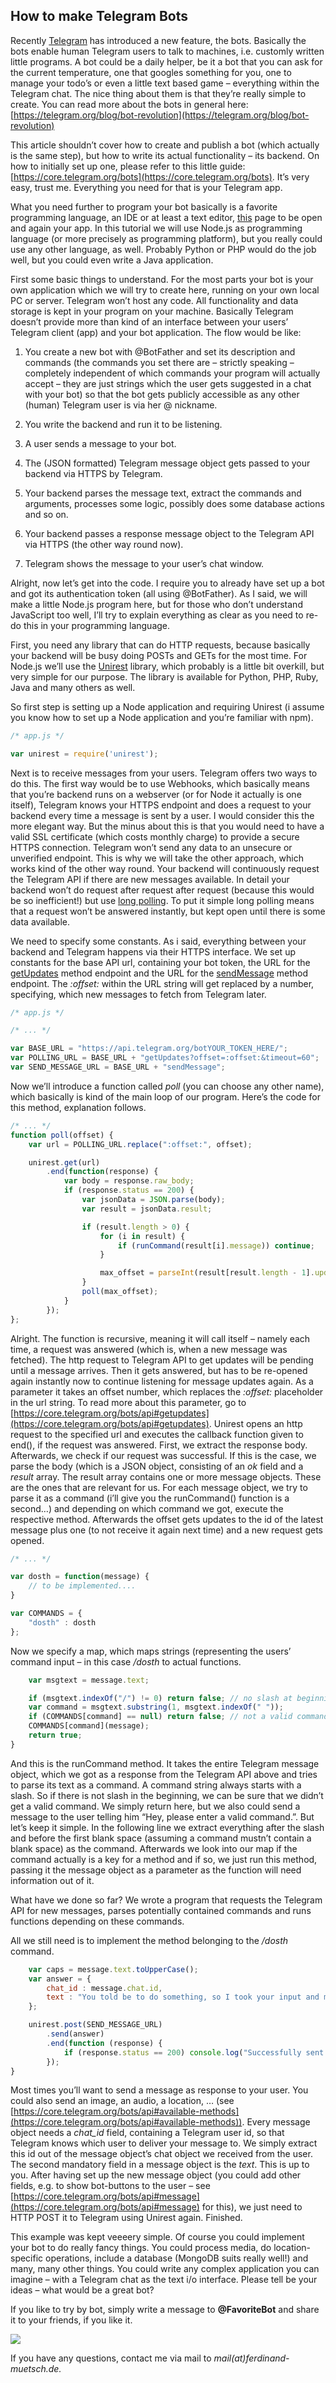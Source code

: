 ## How to make Telegram Bots

Recently [Telegram](http://telegram.org "Telegram") has introduced a new feature, the bots. Basically the bots enable human Telegram users to talk to machines, i.e. customly written little programs. A bot could be a daily helper, be it a bot that you can ask for the current temperature, one that googles something for you, one to manage your todo’s or even a little text based game – everything within the Telegram chat. The nice thing about them is that they’re really simple to create. You can read more about the bots in general here: [https://telegram.org/blog/bot-revolution](https://telegram.org/blog/bot-revolution)

This article shouldn’t cover how to create and publish a bot (which actually is the same step), but how to write its actual functionality – its backend. On how to initially set up one, please refer to this little guide: [https://core.telegram.org/bots](https://core.telegram.org/bots). It’s very easy, trust me. Everything you need for that is your Telegram app.

What you need further to program your bot basically is a favorite programming language, an IDE or at least a text editor, [this](https://core.telegram.org/bots/api "this") page to be open and again your app. In this tutorial we will use Node.js as programming language (or more precisely as programming platform), but you really could use any other language, as well. Probably Python or PHP would do the job well, but you could even write a Java application.

First some basic things to understand. For the most parts your bot is your own application which we will try to create here, running on your own local PC or server. Telegram won’t host any code. All functionality and data storage is kept in your program on your machine. Basically Telegram doesn’t provide more than kind of an interface between your users’ Telegram client (app) and your bot application. The flow would be like:

1.  You create a new bot with @BotFather and set its description and commands (the commands you set there are – strictly speaking – completely independent of which commands your program will actually accept – they are just strings which the user gets suggested in a chat with your bot) so that the bot gets publicly accessible as any other (human) Telegram user is via her @ nickname.

2.  You write the backend and run it to be listening.

3.  A user sends a message to your bot.

4.  The (JSON formatted) Telegram message object gets passed to your backend via HTTPS by Telegram.

5.  Your backend parses the message text, extract the commands and arguments, processes some logic, possibly does some database actions and so on.

6.  Your backend passes a response message object to the Telegram API via HTTPS (the other way round now).

7.  Telegram shows the message to your user’s chat window.

Alright, now let’s get into the code. I require you to already have set up a bot and got its authentication token (all using @BotFather). As I said, we will make a little Node.js program here, but for those who don’t understand JavaScript too well, I’ll try to explain everything as clear as you need to re-do this in your programming language.

First, you need any library that can do HTTP requests, because basically your backend will be busy doing POSTs and GETs for the most time. For Node.js we’ll use the [Unirest](http://unirest.io/nodejs.html "Unirest") library, which probably is a little bit overkill, but very simple for our purpose. The library is available for Python, PHP, Ruby, Java and many others as well.

So first step is setting up a Node application and requiring Unirest (i assume you know how to set up a Node application and you’re familiar with npm).

```javascript
/* app.js */

var unirest = require('unirest');
```

Next is to receive messages from your users. Telegram offers two ways to do this. The first way would be to use Webhooks, which basically means that you’re backend runs on a webserver (or for Node it actually is one itself), Telegram knows your HTTPS endpoint and does a request to your backend every time a message is sent by a user. I would consider this the more elegant way. But the minus about this is that you would need to have a valid SSL certificate (which costs monthly charge) to provide a secure HTTPS connection. Telegram won’t send any data to an unsecure or unverified endpoint. This is why we will take the other approach, which works kind of the other way round. Your backend will continuously request the Telegram API if there are new messages available. In detail your backend won’t do request after request after request (because this would be so inefficient!) but use [long polling](http://www.pubnub.com/blog/http-long-polling/ "long polling"). To put it simple long polling means that a request won’t be answered instantly, but kept open until there is some data available.

We need to specify some constants. As i said, everything between your backend and Telegram happens via their HTTPS interface. We set up constants for the base API url, containing your bot token, the URL for the [getUpdates](https://core.telegram.org/bots/api#getupdates "getUpdates") method endpoint and the URL for the [sendMessage](https://core.telegram.org/bots/api#sendmessage "sendMessage") method endpoint. The *:offset:* within the URL string will get replaced by a number, specifying, which new messages to fetch from Telegram later.

```javascript
/* app.js */

/* ... */

var BASE_URL = "https://api.telegram.org/botYOUR_TOKEN_HERE/";
var POLLING_URL = BASE_URL + "getUpdates?offset=:offset:&timeout=60";
var SEND_MESSAGE_URL = BASE_URL + "sendMessage";
```

Now we’ll introduce a function called *poll* (you can choose any other name), which basically is kind of the main loop of our program. Here’s the code for this method, explanation follows.

```javascript
/* ... */
function poll(offset) {
    var url = POLLING_URL.replace(":offset:", offset);

    unirest.get(url)
        .end(function(response) {
            var body = response.raw_body;
            if (response.status == 200) {
                var jsonData = JSON.parse(body);
                var result = jsonData.result;

                if (result.length > 0) {
                    for (i in result) {
                        if (runCommand(result[i].message)) continue;
                    }

                    max_offset = parseInt(result[result.length - 1].update_id) + 1; // update max offset
                }
                poll(max_offset);
            }
        });
};
```

Alright. The function is recursive, meaning it will call itself – namely each time, a request was answered (which is, when a new message was fetched). The http request to Telegram API to get updates will be pending until a message arrives. Then it gets answered, but has to be re-opened again instantly now to continue listening for message updates again. As a parameter it takes an offset number, which replaces the *:offset:* placeholder in the url string. To read more about this parameter, go to [https://core.telegram.org/bots/api#getupdates](https://core.telegram.org/bots/api#getupdates). Unirest opens an http request to the specified url and executes the callback function given to end(), if the request was answered. First, we extract the response body. Afterwards, we check if our request was successful. If this is the case, we parse the body (which is a JSON object, consisting of an *ok* field and a *result* array. The result array contains one or more message objects. These are the ones that are relevant for us. For each message object, we try to parse it as a command (i’ll give you the runCommand() function is a second…) and depending on which command we got, execute the respective method. Afterwards the offset gets updates to the id of the latest message plus one (to not receive it again next time) and a new request gets opened.

```javascript
/* ... */

var dosth = function(message) {
    // to be implemented....
}

var COMMANDS = {
    "dosth" : dosth
};
```

Now we specify a map, which maps strings (representing the users’ command input – in this case */dosth* to actual functions.

```javascript
    var msgtext = message.text;

    if (msgtext.indexOf("/") != 0) return false; // no slash at beginning?
    var command = msgtext.substring(1, msgtext.indexOf(" "));
    if (COMMANDS[command] == null) return false; // not a valid command?
    COMMANDS[command](message);
    return true;
}
```

And this is the runCommand method. It takes the entire Telegram message object, which we got as a response from the Telegram API above and tries to parse its text as a command. A command string always starts with a slash. So if there is not slash in the beginning, we can be sure that we didn’t get a valid command. We simply return here, but we also could send a message to the user telling him “Hey, please enter a valid command.”. But let’s keep it simple. In the following line we extract everything after the slash and before the first blank space (assuming a command mustn’t contain a blank space) as the command. Afterwards we look into our map if the command actually is a key for a method and if so, we just run this method, passing it the message object as a parameter as the function will need information out of it.

What have we done so far? We wrote a program that requests the Telegram API for new messages, parses potentially contained commands and runs functions depending on these commands.

All we still need is to implement the method belonging to the */dosth* command.

```javascript
    var caps = message.text.toUpperCase();
    var answer = {
        chat_id : message.chat.id,
        text : "You told be to do something, so I took your input and made it all caps. Look: " + caps
    };

    unirest.post(SEND_MESSAGE_URL)
        .send(answer)
        .end(function (response) {
            if (response.status == 200) console.log("Successfully sent message to " + message.chat.id);
        });
}
```

Most times you’ll want to send a message as response to your user. You could also send an image, an audio, a location, … (see [https://core.telegram.org/bots/api#available-methods](https://core.telegram.org/bots/api#available-methods)). Every message object needs a *chat_id* field, containing a Telegram user id, so that Telegram knows which user to deliver your message to. We simply extract this id out of the message object’s chat object we received from the user. The second mandatory field in a message object is the *text*. This is up to you. After having set up the new message object (you could add other fields, e.g. to show bot-buttons to the user – see [https://core.telegram.org/bots/api#message](https://core.telegram.org/bots/api#message) for this), we just need to HTTP POST it to Telegram using Unirest again. Finished.

This example was kept veeeery simple. Of course you could implement your bot to do really fancy things. You could process media, do location-specific operations, include a database (MongoDB suits really well!) and many, many other things. You could write any complex application you can imagine – with a Telegram chat as the text i/o interface. Please tell be your ideas – what would be a great bot?

If you like to try by bot, simply write a message to **@FavoriteBot** and share it to your friends, if you like it.

![](assets/img/simple-smile.png)

If you have any questions, contact me via mail to *mail(at)ferdinand-muetsch.de.*